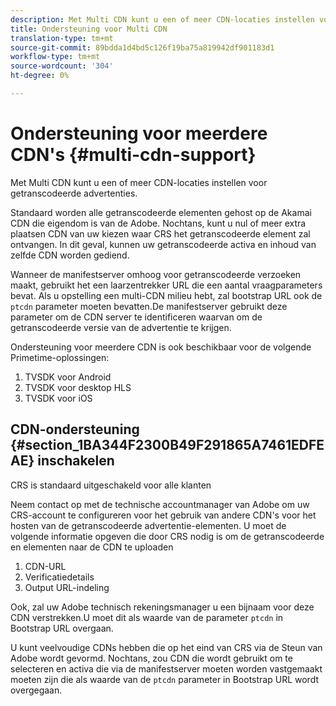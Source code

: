 ```yaml
---
description: Met Multi CDN kunt u een of meer CDN-locaties instellen voor getranscodeerde advertenties.
title: Ondersteuning voor Multi CDN
translation-type: tm+mt
source-git-commit: 89bdda1d4bd5c126f19ba75a819942df901183d1
workflow-type: tm+mt
source-wordcount: '304'
ht-degree: 0%

---
```



# Ondersteuning voor meerdere CDN&#39;s {#multi-cdn-support}

Met Multi CDN kunt u een of meer CDN-locaties instellen voor getranscodeerde advertenties.

Standaard worden alle getranscodeerde elementen gehost op de Akamai CDN die eigendom is van de Adobe. Nochtans, kunt u nul of meer extra plaatsen CDN van uw kiezen waar CRS het getranscodeerde element zal ontvangen. In dit geval, kunnen uw getranscodeerde activa en inhoud van zelfde CDN worden gediend.

Wanneer de manifestserver omhoog voor getranscodeerde verzoeken maakt, gebruikt het een laarzentrekker URL die een aantal vraagparameters bevat. Als u opstelling een multi-CDN milieu hebt, zal bootstrap URL ook de `ptcdn` parameter moeten bevatten.De manifestserver gebruikt deze parameter om de CDN server te identificeren waarvan om de getranscodeerde versie van de advertentie te krijgen.

Ondersteuning voor meerdere CDN is ook beschikbaar voor de volgende Primetime-oplossingen:

1. TVSDK voor Android
1. TVSDK voor desktop HLS
1. TVSDK voor iOS

## CDN-ondersteuning {#section_1BA344F2300B49F291865A7461EDFEAE} inschakelen

CRS is standaard uitgeschakeld voor alle klanten

Neem contact op met de technische accountmanager van Adobe om uw CRS-account te configureren voor het gebruik van andere CDN&#39;s voor het hosten van de getranscodeerde advertentie-elementen. U moet de volgende informatie opgeven die door CRS nodig is om de getranscodeerde en elementen naar de CDN te uploaden

1. CDN-URL
1. Verificatiedetails
1. Output URL-indeling

Ook, zal uw Adobe technisch rekeningsmanager u een bijnaam voor deze CDN verstrekken.U moet dit als waarde van de parameter `ptcdn` in Bootstrap URL overgaan.

U kunt veelvoudige CDNs hebben die op het eind van CRS via de Steun van Adobe wordt gevormd. Nochtans, zou CDN die wordt gebruikt om te selecteren en activa die via de manifestserver moeten worden vastgemaakt moeten zijn die als waarde van de `ptcdn` parameter in Bootstrap URL wordt overgegaan.

